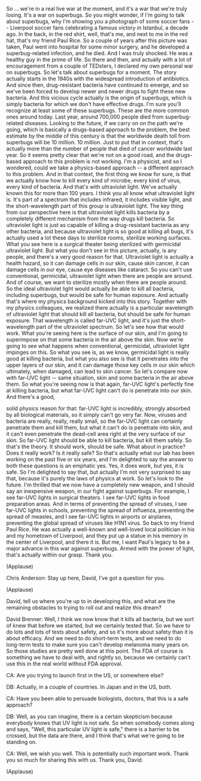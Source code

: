 
So ... we&#39;re in a real live war
at the moment,
and it&#39;s a war that we&#39;re truly losing.
It&#39;s a war on superbugs.
So you might wonder,
if I&#39;m going to talk about superbugs,
why I&#39;m showing you a photograph
of some soccer fans --
Liverpool soccer fans
celebrating a famous victory
in Istanbul, a decade ago.
In the back, in the red shirt,
well, that&#39;s me,
and next to me in the red hat,
that&#39;s my friend Paul Rice.
So a couple of years
after this picture was taken,
Paul went into hospital
for some minor surgery,
and he developed
a superbug-related infection,
and he died.
And I was truly shocked.
He was a healthy guy in the prime of life.
So there and then,
and actually with a lot of encouragement
from a couple of TEDsters,
I declared my own
personal war on superbugs.
So let&#39;s talk about superbugs
for a moment.
The story actually starts in the 1940s
with the widespread
introduction of antibiotics.
And since then,
drug-resistant bacteria
have continued to emerge,
and so we&#39;ve been forced to develop
newer and newer drugs
to fight these new bacteria.
And this vicious cycle
actually is the origin of superbugs,
which is simply bacteria
for which we don&#39;t have effective drugs.
I&#39;m sure you&#39;ll recognize
at least some of these superbugs.
These are the more
common ones around today.
Last year, around 700,000 people died
from superbug-related diseases.
Looking to the future,
if we carry on on the path we&#39;re going,
which is basically a drugs-based
approach to the problem,
the best estimate
by the middle of this century
is that the worldwide death toll
from superbugs will be 10 million.
10 million.
Just to put that in context,
that&#39;s actually more
than the number of people
that died of cancer worldwide last year.
So it seems pretty clear
that we&#39;re not on a good road,
and the drugs-based approach
to this problem is not working.
I&#39;m a physicist,
and so I wondered, could we take
a physics-based approach --
a different approach to this problem.
And in that context,
the first thing we know for sure,
is that we actually know how to kill
every kind of microbe,
every kind of virus,
every kind of bacteria.
And that&#39;s with ultraviolet light.
We&#39;ve actually known this
for more than 100 years.
I think you all know
what ultraviolet light is.
It&#39;s part of a spectrum
that includes infrared,
it includes visible light,
and the short-wavelength part
of this group is ultraviolet light.
The key thing from our perspective here
is that ultraviolet light kills bacteria
by a completely different mechanism
from the way drugs kill bacteria.
So ultraviolet light is just as capable
of killing a drug-resistant bacteria
as any other bacteria,
and because ultraviolet light
is so good at killing all bugs,
it&#39;s actually used a lot these days
to sterilize rooms,
sterilize working surfaces.
What you see here is a surgical theater
being sterilized with germicidal
ultraviolet light.
But what you don&#39;t see
in this picture, actually,
is any people,
and there&#39;s a very good reason for that.
Ultraviolet light
is actually a health hazard,
so it can damage cells in our skin,
cause skin cancer,
it can damage cells in our eye,
cause eye diseases like cataract.
So you can&#39;t use conventional,
germicidal, ultraviolet light
when there are people are around.
And of course,
we want to sterilize mostly
when there are people around.
So the ideal ultraviolet light
would actually be able
to kill all bacteria,
including superbugs,
but would be safe for human exposure.
And actually that&#39;s where my physics
background kicked into this story.
Together with my physics colleagues,
we realized there actually is a particular
wavelength of ultraviolet light
that should kill all bacteria,
but should be safe for human exposure.
That wavelength is called far-UVC light,
and it&#39;s just the short-wavelength part
of the ultraviolet spectrum.
So let&#39;s see how that would work.
What you&#39;re seeing here
is the surface of our skin,
and I&#39;m going to superimpose on that
some bacteria in the air above the skin.
Now we&#39;re going to see what happens
when conventional, germicidal,
ultraviolet light impinges on this.
So what you see is,
as we know, germicidal light
is really good at killing bacteria,
but what you also see
is that it penetrates
into the upper layers of our skin,
and it can damage
those key cells in our skin
which ultimately, when damaged,
can lead to skin cancer.
So let&#39;s compare now with far-UVC light --
same situation,
skin and some bacteria
in the air above them.
So what you&#39;re seeing now
is that again, far-UVC light&#39;s
perfectly fine at killing bacteria,
but what far-UVC light can&#39;t do
is penetrate into our skin.
And there&#39;s a good,

solid physics reason for that:
far-UVC light is incredibly, strongly
absorbed by all biological materials,
so it simply can&#39;t go very far.
Now, viruses and bacteria
are really, really, really small,
so the far-UVC light can certainly
penetrate them and kill them,
but what it can&#39;t do
is penetrate into skin,
and it can&#39;t even penetrate
the dead-cell area
right at the very surface of our skin.
So far-UVC light
should be able to kill bacteria,
but kill them safely.
So that&#39;s the theory.
It should work, should be safe.
What about in practice?
Does it really work?
Is it really safe?
So that&#39;s actually what our lab
has been working on
the past five or six years,
and I&#39;m delighted to say the answer
to both these questions
is an emphatic yes.
Yes, it does work,
but yes, it is safe.
So I&#39;m delighted to say that,
but actually I&#39;m not very
surprised to say that,
because it&#39;s purely the laws
of physics at work.
So let&#39;s look to the future.
I&#39;m thrilled that we now have
a completely new weapon,
and I should say an inexpensive weapon,
in our fight against superbugs.
For example,
I see far-UVC lights in surgical theaters.
I see far-UVC lights
in food preparation areas.
And in terms of preventing
the spread of viruses,
I see far-UVC lights in schools,
preventing the spread of influenza,
preventing the spread of measles,
and I see far-UVC lights
in airports or airplanes,
preventing the global spread
of viruses like H1N1 virus.
So back to my friend Paul Rice.
He was actually a well-known
and well-loved local politician
in his and my hometown of Liverpool,
and they put up a statue in his memory
in the center of Liverpool,
and there it is.
But me,
I want Paul&#39;s legacy to be a major advance
in this war against superbugs.
Armed with the power of light,
that&#39;s actually within our grasp.
Thank you.

(Applause)


Chris Anderson: Stay up here, David,
I&#39;ve got a question for you.

(Applause)

David, tell us where you&#39;re up to
in developing this,
and what are the remaining obstacles
to trying to roll out
and realize this dream?

David Brenner: Well, I think we now know
that it kills all bacteria,
but we sort of knew
that before we started,
but we certainly tested that.
So we have to do lots and lots
of tests about safety,
and so it&#39;s more about safety
than it is about efficacy.
And we need to do short-term tests,
and we need to do long-term tests
to make sure you can&#39;t develop
melanoma many years on.
So those studies
are pretty well done at this point.
The FDA of course is something
we have to deal with,
and rightly so,
because we certainly can&#39;t use this
in the real world without FDA approval.

CA: Are you trying
to launch first in the US,
or somewhere else?

DB: Actually, in a couple of countries.
In Japan and in the US, both.

CA: Have you been able to persuade
biologists, doctors,
that this is a safe approach?

DB: Well, as you can imagine,
there is a certain skepticism
because everybody knows
that UV light is not safe.
So when somebody comes along and says,
&quot;Well, this particular UV light is safe,&quot;
there is a barrier to be crossed,
but the data are there,
and I think that&#39;s what
we&#39;re going to be standing on.

CA: Well, we wish you well.
This is potentially such important work.
Thank you so much
for sharing this with us.
Thank you, David.

(Applause)

